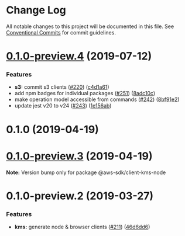 # Change Log

All notable changes to this project will be documented in this file.
See [Conventional Commits](https://conventionalcommits.org) for commit guidelines.

# [0.1.0-preview.4](https://github.com/aws/aws-sdk-js-v3/compare/@aws-sdk/client-kms-node@0.1.0-preview.2...@aws-sdk/client-kms-node@0.1.0-preview.4) (2019-07-12)


### Features

* **s3:** commit s3 clients ([#220](https://github.com/aws/aws-sdk-js-v3/issues/220)) ([c4d1a61](https://github.com/aws/aws-sdk-js-v3/commit/c4d1a61))
* add npm badges for individual packages ([#251](https://github.com/aws/aws-sdk-js-v3/issues/251)) ([8adc10c](https://github.com/aws/aws-sdk-js-v3/commit/8adc10c))
* make operation model accessible from commands ([#242](https://github.com/aws/aws-sdk-js-v3/issues/242)) ([8bf91e2](https://github.com/aws/aws-sdk-js-v3/commit/8bf91e2))
* update jest v20 to v24 ([#243](https://github.com/aws/aws-sdk-js-v3/issues/243)) ([1e156ab](https://github.com/aws/aws-sdk-js-v3/commit/1e156ab))



# 0.1.0 (2019-04-19)





# [0.1.0-preview.3](https://github.com/aws/aws-sdk-js-v3/compare/@aws-sdk/client-kms-node@0.1.0-preview.2...@aws-sdk/client-kms-node@0.1.0-preview.3) (2019-04-19)

**Note:** Version bump only for package @aws-sdk/client-kms-node

# 0.1.0-preview.2 (2019-03-27)

### Features

- **kms:** generate node & browser clients ([#211](https://github.com/aws/aws-sdk-js-v3/issues/211)) ([46d6dd6](https://github.com/aws/aws-sdk-js-v3/commit/46d6dd6))
